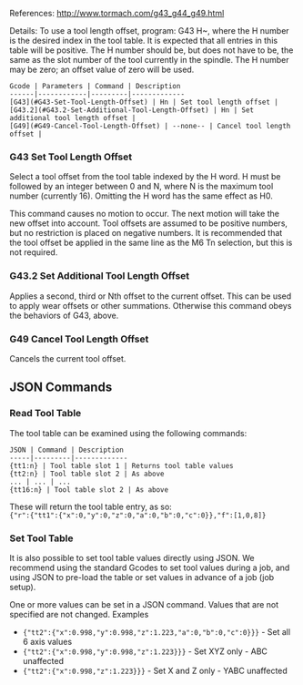 References:
http://www.tormach.com/g43_g44_g49.html


Details:
To use a tool length offset, program: G43 H~, where the H number is the desired index in the tool table. It is expected that all entries in this table will be positive. The H number should be, but does not have to be, the same as the slot number of the tool currently in the spindle. The H number may be zero; an offset value of zero will be used. 


	Gcode | Parameters | Command | Description
	------|------------|---------|-------------
	[G43](#G43-Set-Tool-Length-Offset) | Hn | Set tool length offset | 
	[G43.2](#G43.2-Set-Additional-Tool-Length-Offset) | Hn | Set additional tool length offset | 
	[G49](#G49-Cancel-Tool-Length-Offset) | --none-- | Cancel tool length offset | 

### G43 Set Tool Length Offset

Select a tool offset from the tool table indexed by the H word. H must be followed by an integer between 0 and N, where N is the maximum tool number (currently 16). Omitting the H word has the same effect as H0.

This command causes no motion to occur. The next motion will take the new offset into account. Tool offsets are assumed to be positive numbers, but no restriction is placed on negative numbers. It is recommended that the tool offset be applied in the same line as the M6 Tn selection, but this is not required.

### G43.2 Set Additional Tool Length Offset

Applies a second, third or Nth offset to the current offset. This can be used to apply wear offsets or other summations. Otherwise this command obeys the behaviors of G43, above.

### G49 Cancel Tool Length Offset

Cancels the current tool offset.

## JSON Commands

### Read Tool Table
The tool table can be examined using the following commands:

	JSON | Command | Description
	-----|---------|-------------
	{tt1:n} | Tool table slot 1 | Returns tool table values
	{tt2:n} | Tool table slot 2 | As above
	... | ... | ...
	{tt16:n} | Tool table slot 2 | As above

These will return the tool table entry, as so:<br>
`{"r":{"tt1":{"x":0,"y":0,"z":0,"a":0,"b":0,"c":0}},"f":[1,0,8]}`

### Set Tool Table
It is also possible to set tool table values directly using JSON. We recommend using the standard Gcodes to set tool values during a job, and using JSON to pre-load the table or set values in advance of a job (job setup).

One or more values can be set in a JSON command. Values that are not specified are not changed. Examples

- `{"tt2":{"x":0.998,"y":0.998,"z":1.223,"a":0,"b":0,"c":0}}}` - Set all 6 axis values
- `{"tt2":{"x":0.998,"y":0.998,"z":1.223}}}` - Set XYZ only - ABC unaffected
- `{"tt2":{"x":0.998,"z":1.223}}}` - Set X and Z only - YABC unaffected

